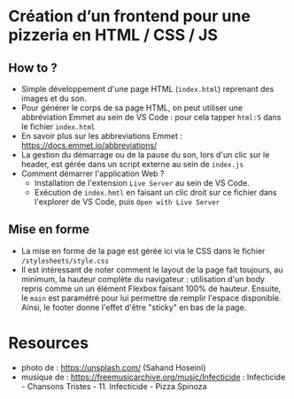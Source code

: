 # Création d’un frontend pour une pizzeria en HTML / CSS / JS
## How to ?
- Simple développement d'une page HTML (`index.html`) reprenant des images et du son. 
- Pour générer le corps de sa page HTML, on peut utiliser une abbréviation Emmet au sein de VS Code : pour cela tapper 
`html:5` dans le fichier `index.html`
- En savoir plus sur les abbreviations Emmet : https://docs.emmet.io/abbreviations/
- La gestion du démarrage ou de la pause du son, lors d'un clic sur le header, est gérée dans un script externe au sein de `index.js`
- Comment démarrer l'application Web ?
    - Installation de l'extension `Live Server` au sein de VS Code.
    - Exécution de  `index.hmtl` en faisant un clic droit sur ce fichier dans l'explorer de VS Code, puis `Open with Live Server`

## Mise en forme
- La mise en forme de la page est gérée ici via le CSS dans le fichier `/stylesheets/style.css`
- Il est intéressant de noter comment le layout de la page fait toujours, au minimum, la hauteur complète du navigateur : utilisation d'un body repris comme un un élément Flexbox faisant 100% de hauteur. Ensuite, le `main` est paramétré pour lui permettre de remplir l'espace disponible. Ainsi, le footer donne l'effet d'être "sticky" en bas de la page.


# Resources
- photo de : https://unsplash.com/ (Sahand Hoseini)
- musique de : https://freemusicarchive.org/music/Infecticide : Infecticide - Chansons Tristes - 11. Infecticide - Pizza Spinoza